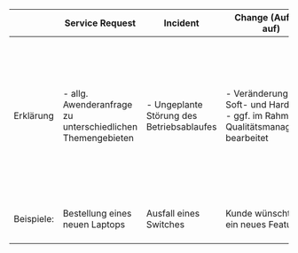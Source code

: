 
|  | Service Request | Incident | Change (Auflage auf) | Event |
| ---- | ---- | ---- | ---- | ---- |
| Erklärung | - allg. Awenderanfrage zu unterschiedlichen Themengebieten | - Ungeplante Störung des Betriebsablaufes | - Veränderung der Soft- und Hardware<br>- ggf. im Rahmen des Qualitätsmanagement bearbeitet | - Ereignis allgemeiner Natur<br>- Hat zurzeit keine negativen Auswirkungen<br>- Kann zum Incident werden<br>-Kann geplant oder ungeplant sein |
| Beispiele:  | Bestellung eines neuen Laptops | Ausfall eines Switches | Kunde wünscht sich ein neues Feature | Eine Lizens läuft demnächst aus |

